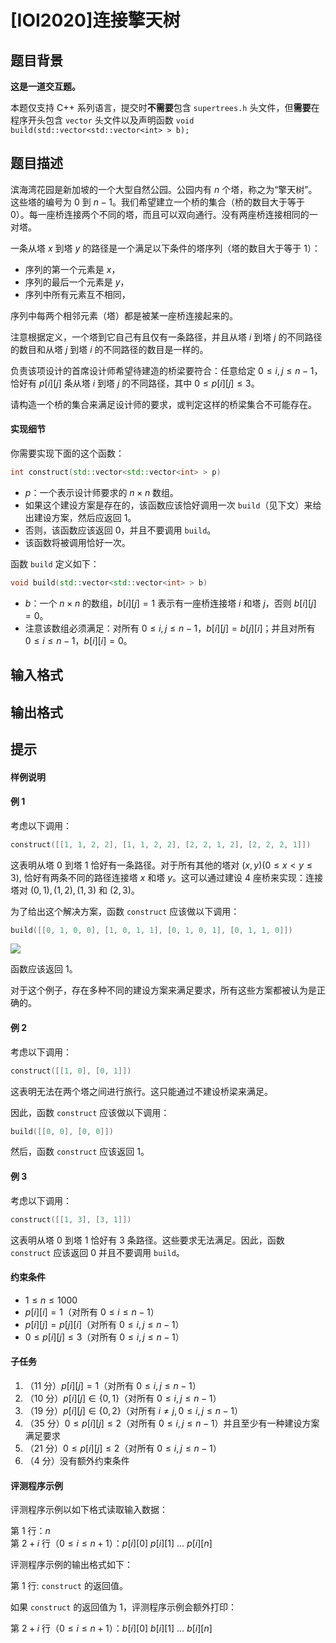 # [IOI2020]连接擎天树

## 题目背景

**这是一道交互题。**

本题仅支持 C++ 系列语言，提交时**不需要**包含 `supertrees.h` 头文件，但**需要**在程序开头包含 `vector` 头文件以及声明函数 `void build(std::vector<std::vector<int> > b);`

## 题目描述

滨海湾花园是新加坡的一个大型自然公园。公园内有 $n$ 个塔，称之为“擎天树”。这些塔的编号为 $0$ 到 $n-1$。我们希望建立一个桥的集合（桥的数目大于等于 $0$）。每⼀座桥连接两个不同的塔，而且可以双向通行。没有两座桥连接相同的一对塔。

一条从塔 $x$ 到塔 $y$ 的路径是一个满足以下条件的塔序列（塔的数目大于等于 $1$）：

- 序列的第一个元素是 $x$，
- 序列的最后一个元素是 $y$，
- 序列中所有元素互不相同，

序列中每两个相邻元素（塔）都是被某一座桥连接起来的。

注意根据定义，一个塔到它自己有且仅有一条路径，并且从塔 $i$ 到塔 $j$ 的不同路径的数目和从塔 $j$ 到塔 $i$ 的不同路径的数目是一样的。

负责该项设计的首席设计师希望待建造的桥梁要符合：任意给定 $0 \le i,j \le n-1$，恰好有 $p[i][j]$ 条从塔 $i$ 到塔 $j$ 的不同路径，其中 $0 \le p[i][j] \le 3$。

请构造一个桥的集合来满足设计师的要求，或判定这样的桥梁集合不可能存在。

#### 实现细节

你需要实现下面的这个函数：

```cpp
int construct(std::vector<std::vector<int> > p)
```

- $p$：⼀个表示设计师要求的 $n \times n$ 数组。
- 如果这个建设方案是存在的，该函数应该恰好调用一次 `build`（见下文）来给出建设方案，然后应返回 $1$。
- 否则，该函数应该返回 $0$，并且不要调用 `build`。
- 该函数将被调用恰好一次。

函数 `build` 定义如下：

```cpp
void build(std::vector<std::vector<int> > b)
```
  
- $b$：一个 $n \times n$ 的数组，$b[i][j]=1$ 表示有一座桥连接塔 $i$ 和塔 $j$，否则 $b[i][j]=0$。
- 注意该数组必须满足：对所有 $0 \le i,j \le n-1$，$b[i][j]=b[j][i]$；并且对所有 $0 \le i \le n-1$，$b[i][i]=0$。

## 输入格式



## 输出格式



## 提示

#### 样例说明

#### 例 1

考虑以下调用：

```cpp
construct([[1, 1, 2, 2], [1, 1, 2, 2], [2, 2, 1, 2], [2, 2, 2, 1]])
```
  
这表明从塔 $0$ 到塔 $1$ 恰好有一条路径。对于所有其他的塔对 $(x,y)(0 \le x<y \le 3)$, 恰好有两条不同的路径连接塔 $x$ 和塔 $y$。这可以通过建设 $4$ 座桥来实现：连接塔对 $(0, 1), (1, 2), (1, 3)$ 和 $(2,3)$。

为了给出这个解决方案，函数 `construct` 应该做以下调用：

```cpp
build([[0, 1, 0, 0], [1, 0, 1, 1], [0, 1, 0, 1], [0, 1, 1, 0]])
  ```

![](https://cdn.luogu.com.cn/upload/image_hosting/lf8q5wrk.png)

函数应该返回 $1$。

对于这个例子，存在多种不同的建设方案来满足要求，所有这些方案都被认为是正确的。

#### 例 2

考虑以下调用：

```cpp
construct([[1, 0], [0, 1]])
```
  
  这表明无法在两个塔之间进行旅行。这只能通过不建设桥梁来满足。

因此，函数 `construct` 应该做以下调用：
```cpp
build([[0, 0], [0, 0]])
```
  然后，函数 `construct` 应该返回 $1$。
  
  #### 例 3
  
考虑以下调用：

```cpp
construct([[1, 3], [3, 1]])
```

这表明从塔 $0$ 到塔 $1$ 恰好有 $3$ 条路径。这些要求无法满足。因此，函数 `construct` 应该返回 $0$ 并且不要调用 `build`。

#### 约束条件

- $1\le n\le 1000$
- $p[i][i]=1$（对所有 $0 \le i \le n-1$）
- $p[i][j]=p[j][i]$（对所有 $0 \le i,j \le n-1$）
- $0 \le p[i][j] \le 3$（对所有 $0 \le i,j \le n-1$）

#### 子任务

1. （11 分）$p[i][j]=1$（对所有 $0 \le i,j \le n-1$）
2. （10 分）$p[i][j] \in \{0,1\}$（对所有 $0 \le i,j \le n-1$）
1. （19 分）$p[i][j] \in \{0,2\}$（对所有 $i \ne j,0 \le i,j \le n-1$）
1. （35 分）$0 \le p[i][j]\le 2$（对所有 $0 \le i,j \le n-1$）并且至少有一种建设方案满足要求
1. （21 分）$0 \le p[i][j] \le 2$（对所有 $0 \le i,j \le n-1$）
1. （4 分）没有额外约束条件

#### 评测程序示例

评测程序示例以如下格式读取输入数据：

第 $1$ 行：$n$       
第 $2+i$ 行（$0 \le i \le n+1$）：$p[i][0]\ p[i][1]\ \ldots\ p[i][n]$

评测程序示例的输出格式如下：

第 $1$ 行: `construct` 的返回值。

如果 `construct` 的返回值为 $1$，评测程序示例会额外打印：

第 $2+i$ 行（$0 \le i \le n+1$）：$b[i][0]\ b[i][1]\ \ldots\ b[i][n]$
